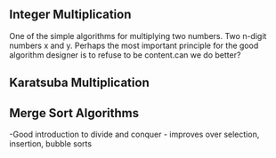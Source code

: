 ## Integer Multiplication
 One of the simple algorithms for multiplying two numbers. Two n-digit numbers x and y.
 Perhaps the most important principle for the good algorithm designer is to refuse to be content.can we do better?
## Karatsuba Multiplication  

## Merge Sort Algorithms
 -Good introduction to divide and conquer - improves over selection, insertion, bubble sorts


